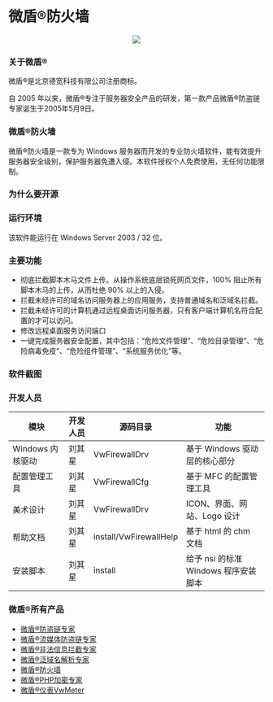 # 微盾®防火墙

<p align="center"><img src="http://www.vidun.com/images/sys_product/vwfirewall.gif"></p>


### 关于微盾®
微盾®是北京德宽科技有限公司注册商标。

自 2005 年以来，微盾®专注于服务器安全产品的研发，第一款产品微盾®防盗链专家诞生于2005年5月9日。


### 微盾®防火墙

微盾®防火墙是一款专为 Windows 服务器而开发的专业防火墙软件，能有效提升服务器安全级别，保护服务器免遭入侵。本软件授权个人免费使用，无任何功能限制。

### 为什么要开源



### 运行环境

该软件能运行在 Windows Server 2003 / 32 位。


### 主要功能

- 彻底拦截脚本木马文件上传。从操作系统底层锁死网页文件，100% 阻止所有脚本木马的上传，从而杜绝 90% 以上的入侵。
- 拦截未经许可的域名访问服务器上的应用服务，支持普通域名和泛域名拦截。
- 拦截未经许可的计算机通过远程桌面访问服务器，只有客户端计算机名符合配置的才可以访问。
- 修改远程桌面服务访问端口
- 一键完成服务器安全配置，其中包括：“危险文件管理”、“危险目录管理”、“危险病毒免疫”、“危险组件管理”、“系统服务优化”等。


### 软件截图




### 开发人员

模块	| 开发人员	| 源码目录 | 功能
----------|---------|--------|--------
Windows 内核驱动 | 刘其星 | VwFirewallDrv | 基于 Windows 驱动层的核心部分 
配置管理工具 | 刘其星 |VwFirewallCfg | 基于 MFC 的配置管理工具
美术设计 | 刘其星 |VwFirewallDrv | ICON、界面、网站、Logo 设计
帮助文档 | 刘其星 |install/VwFirewallHelp | 基于 html 的 chm 文档
安装脚本 | 刘其星 |install | 给予 nsi 的标准 Windows 程序安装脚本




### 微盾®所有产品

- [微盾®防盗链专家](http://www.vidun.com/vwsoft-vwantileechs-intro.html)
- [微盾®流媒体防盗链专家](http://www.vidun.com/vwsoft-vwcmantileech-intro.html)
- [微盾®非法信息拦截专家](http://www.vidun.com/vwsoft-vwinfomonitor-intro.html)
- [微盾®泛域名解析专家](http://www.vidun.com/vwsoft-vwpandomain-intro.html)
- [微盾®防火墙](http://www.vidun.com/vwsoft-vwfirewall-intro.html)
- [微盾®PHP加密专家](http://www.vidun.com/vwsoft-vwphpcodelock-intro.html)
- [微盾®仪表VwMeter](http://www.vidun.com/vwsoft-vwmeter-intro.html)
